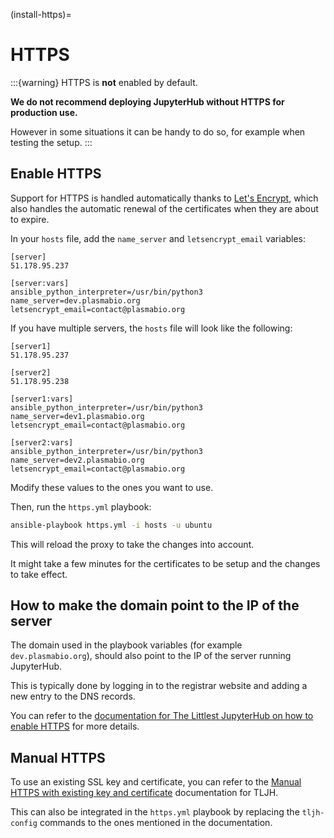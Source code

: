 (install-https)=

# HTTPS

:::{warning}
HTTPS is **not** enabled by default.

**We do not recommend deploying JupyterHub without HTTPS for production use.**

However in some situations it can be handy to do so, for example when testing the setup.
:::

## Enable HTTPS

Support for HTTPS is handled automatically thanks to [Let's Encrypt](https://letsencrypt.org), which also
handles the automatic renewal of the certificates when they are about to expire.

In your `hosts` file, add the `name_server` and `letsencrypt_email` variables:

```text
[server]
51.178.95.237

[server:vars]
ansible_python_interpreter=/usr/bin/python3
name_server=dev.plasmabio.org
letsencrypt_email=contact@plasmabio.org
```

If you have multiple servers, the `hosts` file will look like the following:

```text
[server1]
51.178.95.237

[server2]
51.178.95.238

[server1:vars]
ansible_python_interpreter=/usr/bin/python3
name_server=dev1.plasmabio.org
letsencrypt_email=contact@plasmabio.org

[server2:vars]
ansible_python_interpreter=/usr/bin/python3
name_server=dev2.plasmabio.org
letsencrypt_email=contact@plasmabio.org
```

Modify these values to the ones you want to use.

Then, run the `https.yml` playbook:

```bash
ansible-playbook https.yml -i hosts -u ubuntu
```

This will reload the proxy to take the changes into account.

It might take a few minutes for the certificates to be setup and the changes to take effect.

## How to make the domain point to the IP of the server

The domain used in the playbook variables (for example `dev.plasmabio.org`), should also point to the IP of the
server running JupyterHub.

This is typically done by logging in to the registrar website and adding a new entry to the DNS records.

You can refer to the [documentation for The Littlest JupyterHub on how to enable HTTPS](http://tljh.jupyter.org/en/latest/howto/admin/https.html#enable-https)
for more details.

## Manual HTTPS

To use an existing SSL key and certificate, you can refer to the
[Manual HTTPS with existing key and certificate](http://tljh.jupyter.org/en/latest/howto/admin/https.html#manual-https-with-existing-key-and-certificate)
documentation for TLJH.

This can also be integrated in the `https.yml` playbook by replacing the `tljh-config` commands to the ones mentioned
in the documentation.
